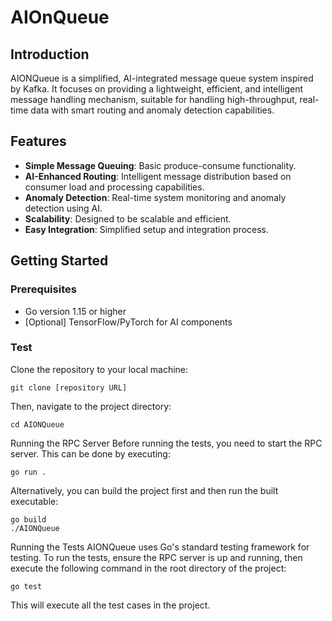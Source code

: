 # AIOnQueue


Introduction
------------

AIONQueue is a simplified, AI-integrated message queue system inspired by Kafka. It focuses on providing a lightweight, efficient, and intelligent message handling mechanism, suitable for handling high-throughput, real-time data with smart routing and anomaly detection capabilities.

Features
--------

*   **Simple Message Queuing**: Basic produce-consume functionality.
*   **AI-Enhanced Routing**: Intelligent message distribution based on consumer load and processing capabilities.
*   **Anomaly Detection**: Real-time system monitoring and anomaly detection using AI.
*   **Scalability**: Designed to be scalable and efficient.
*   **Easy Integration**: Simplified setup and integration process.

Getting Started
---------------

### Prerequisites

*   Go version 1.15 or higher
*   \[Optional\] TensorFlow/PyTorch for AI components


### Test
Clone the repository to your local machine:

```
git clone [repository URL]
```
Then, navigate to the project directory:

```
cd AIONQueue
```
Running the RPC Server
Before running the tests, you need to start the RPC server. This can be done by executing:
```
go run .
```
Alternatively, you can build the project first and then run the built executable:
```
go build
./AIONQueue
```
Running the Tests
AIONQueue uses Go's standard testing framework for testing. To run the tests, ensure the RPC server is up and running, then execute the following command in the root directory of the project:

```
go test
```
This will execute all the test cases in the project.
